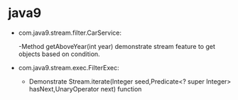 # java9

- com.java9.stream.filter.CarService:

  -Method getAboveYear(int year) demonstrate stream feature to get objects based on condition.

- com.java9.stream.exec.FilterExec:
  - Demonstrate Stream.iterate(Integer seed,Predicate<? super Integer> hasNext,UnaryOperator<Integer> next) function
